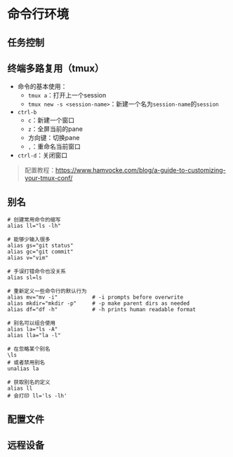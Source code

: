 # 命令行环境 
## 任务控制

## 终端多路复用（tmux）
- 命令的基本使用：
	- `tmux a`：打开上一个session
	- `tmux new -s <session-name>`：新建一个名为`session-name`的`session`
- `ctrl-b`
	- `c`：新建一个窗口
	- `z`：全屏当前的pane
	- 方向键：切换pane
	- `,`：重命名当前窗口
- `ctrl-d`：关闭窗口
> 配置教程：https://www.hamvocke.com/blog/a-guide-to-customizing-your-tmux-conf/
## 别名
```shell
# 创建常用命令的缩写
alias ll="ls -lh"

# 能够少输入很多
alias gs="git status"
alias gc="git commit"
alias v="vim"

# 手误打错命令也没关系
alias sl=ls

# 重新定义一些命令行的默认行为
alias mv="mv -i"           # -i prompts before overwrite
alias mkdir="mkdir -p"     # -p make parent dirs as needed
alias df="df -h"           # -h prints human readable format

# 别名可以组合使用
alias la="ls -A"
alias lla="la -l"

# 在忽略某个别名
\ls
# 或者禁用别名
unalias la

# 获取别名的定义
alias ll
# 会打印 ll='ls -lh'
```
## 配置文件

## 远程设备

